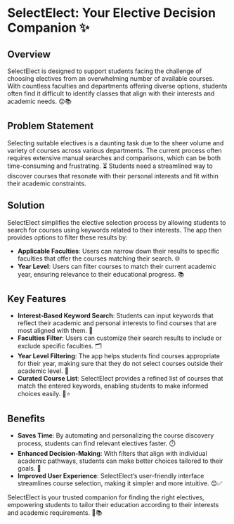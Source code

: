 # SelectElect: Your Elective Decision Companion ✨

## Overview
SelectElect is designed to support students facing the challenge of choosing electives from an overwhelming number of available courses. With countless faculties and departments offering diverse options, students often find it difficult to identify classes that align with their interests and academic needs. 😟📚

## Problem Statement
Selecting suitable electives is a daunting task due to the sheer volume and variety of courses across various departments. The current process often requires extensive manual searches and comparisons, which can be both time-consuming and frustrating. ⏳ Students need a streamlined way to discover courses that resonate with their personal interests and fit within their academic constraints.

## Solution
SelectElect simplifies the elective selection process by allowing students to search for courses using keywords related to their interests. The app then provides options to filter these results by:
- **Applicable Faculties**: Users can narrow down their results to specific faculties that offer the courses matching their search. 🌐
- **Year Level**: Users can filter courses to match their current academic year, ensuring relevance to their educational progress. 📚

## Key Features
- **Interest-Based Keyword Search**: Students can input keywords that reflect their academic and personal interests to find courses that are most aligned with them. 🧩
- **Faculties Filter**: Users can customize their search results to include or exclude specific faculties. 🗂
- **Year Level Filtering**: The app helps students find courses appropriate for their year, making sure that they do not select courses outside their academic level. 📝
- **Curated Course List**: SelectElect provides a refined list of courses that match the entered keywords, enabling students to make informed choices easily. 📝⭐

## Benefits
- **Saves Time**: By automating and personalizing the course discovery process, students can find relevant electives faster. ⏱️
- **Enhanced Decision-Making**: With filters that align with individual academic pathways, students can make better choices tailored to their goals. 🚀
- **Improved User Experience**: SelectElect’s user-friendly interface streamlines course selection, making it simpler and more intuitive. 😊✅

SelectElect is your trusted companion for finding the right electives, empowering students to tailor their education according to their interests and academic requirements. 💪📚

